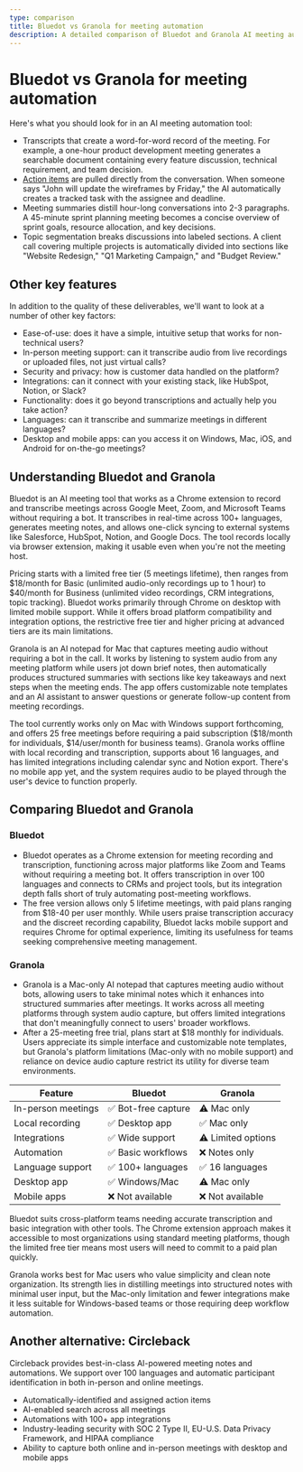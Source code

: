 ```yaml
---
type: comparison
title: Bluedot vs Granola for meeting automation
description: A detailed comparison of Bluedot and Granola AI meeting automation tools, evaluating transcription quality, action item tracking, meeting summaries, and additional features like ease-of-use, in-person meeting support, and integrations.
---
```


# Bluedot vs Granola for meeting automation

Here's what you should look for in an AI meeting automation tool:  
* Transcripts that create a word-for-word record of the meeting. For example, a one-hour product development meeting generates a searchable document containing every feature discussion, technical requirement, and team decision.
* [Action items](/releases/add-action-items-to-meetings) are pulled directly from the conversation. When someone says "John will update the wireframes by Friday," the AI automatically creates a tracked task with the assignee and deadline.
* Meeting summaries distill hour-long conversations into 2-3 paragraphs. A 45-minute sprint planning meeting becomes a concise overview of sprint goals, resource allocation, and key decisions.
* Topic segmentation breaks discussions into labeled sections. A client call covering multiple projects is automatically divided into sections like "Website Redesign," "Q1 Marketing Campaign," and "Budget Review."

## Other key features
In addition to the quality of these deliverables, we'll want to look at a number of other key factors:
* Ease-of-use: does it have a simple, intuitive setup that works for non-technical users?
* In-person meeting support: can it transcribe audio from live recordings or uploaded files, not just virtual calls?
* Security and privacy: how is customer data handled on the platform?
* Integrations: can it connect with your existing stack, like HubSpot, Notion, or Slack?
* Functionality: does it go beyond transcriptions and actually help you take action?
* Languages: can it transcribe and summarize meetings in different languages?
* Desktop and mobile apps: can you access it on Windows, Mac, iOS, and Android for on-the-go meetings?

## Understanding Bluedot and Granola
Bluedot is an AI meeting tool that works as a Chrome extension to record and transcribe meetings across Google Meet, Zoom, and Microsoft Teams without requiring a bot. It transcribes in real-time across 100+ languages, generates meeting notes, and allows one-click syncing to external systems like Salesforce, HubSpot, Notion, and Google Docs. The tool records locally via browser extension, making it usable even when you're not the meeting host.

Pricing starts with a limited free tier (5 meetings lifetime), then ranges from $18/month for Basic (unlimited audio-only recordings up to 1 hour) to $40/month for Business (unlimited video recordings, CRM integrations, topic tracking). Bluedot works primarily through Chrome on desktop with limited mobile support. While it offers broad platform compatibility and integration options, the restrictive free tier and higher pricing at advanced tiers are its main limitations.

Granola is an AI notepad for Mac that captures meeting audio without requiring a bot in the call. It works by listening to system audio from any meeting platform while users jot down brief notes, then automatically produces structured summaries with sections like key takeaways and next steps when the meeting ends. The app offers customizable note templates and an AI assistant to answer questions or generate follow-up content from meeting recordings.

The tool currently works only on Mac with Windows support forthcoming, and offers 25 free meetings before requiring a paid subscription ($18/month for individuals, $14/user/month for business teams). Granola works offline with local recording and transcription, supports about 16 languages, and has limited integrations including calendar sync and Notion export. There's no mobile app yet, and the system requires audio to be played through the user's device to function properly.

## Comparing Bluedot and Granola

### Bluedot

* Bluedot operates as a Chrome extension for meeting recording and transcription, functioning across major platforms like Zoom and Teams without requiring a meeting bot. It offers transcription in over 100 languages and connects to CRMs and project tools, but its integration depth falls short of truly automating post-meeting workflows.
* The free version allows only 5 lifetime meetings, with paid plans ranging from $18-40 per user monthly. While users praise transcription accuracy and the discreet recording capability, Bluedot lacks mobile support and requires Chrome for optimal experience, limiting its usefulness for teams seeking comprehensive meeting management.

### Granola

* Granola is a Mac-only AI notepad that captures meeting audio without bots, allowing users to take minimal notes which it enhances into structured summaries after meetings. It works across all meeting platforms through system audio capture, but offers limited integrations that don't meaningfully connect to users' broader workflows.
* After a 25-meeting free trial, plans start at $18 monthly for individuals. Users appreciate its simple interface and customizable note templates, but Granola's platform limitations (Mac-only with no mobile support) and reliance on device audio capture restrict its utility for diverse team environments.

| Feature | Bluedot | Granola |
|---------|---------|---------|
| In-person meetings | ✅ Bot-free capture | ⚠️ Mac only |
| Local recording | ✅ Desktop app | ✅ Mac only |
| Integrations | ✅ Wide support | ⚠️ Limited options |
| Automation | ✅ Basic workflows | ❌ Notes only |
| Language support | ✅ 100+ languages | ✅ 16 languages |
| Desktop app | ✅ Windows/Mac | ⚠️ Mac only |
| Mobile apps | ❌ Not available | ❌ Not available |

Bluedot suits cross-platform teams needing accurate transcription and basic integration with other tools. The Chrome extension approach makes it accessible to most organizations using standard meeting platforms, though the limited free tier means most users will need to commit to a paid plan quickly.

Granola works best for Mac users who value simplicity and clean note organization. Its strength lies in distilling meetings into structured notes with minimal user input, but the Mac-only limitation and fewer integrations make it less suitable for Windows-based teams or those requiring deep workflow automation.

## Another alternative: Circleback
Circleback provides best-in-class AI-powered meeting notes and automations. We support over 100 languages and automatic participant identification in both in-person and online meetings.
* Automatically-identified and assigned action items
* AI-enabled search across all meetings
* Automations with 100+ app integrations
* Industry-leading security with SOC 2 Type II, EU-U.S. Data Privacy Framework, and HIPAA compliance
* Ability to capture both online and in-person meetings with desktop and mobile apps